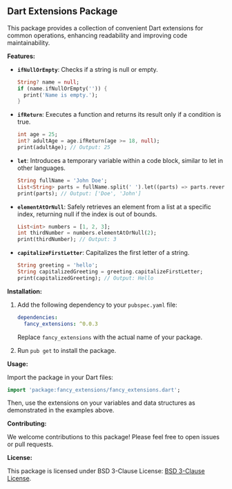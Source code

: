 ## Dart Extensions Package

This package provides a collection of convenient Dart extensions for common operations, enhancing readability and improving code maintainability.

**Features:**

* **`ifNullOrEmpty`**: Checks if a string is null or empty.
  ```dart
  String? name = null;
  if (name.ifNullOrEmpty('')) {
    print('Name is empty.');
  }
  ```
* **`ifReturn`**: Executes a function and returns its result only if a condition is true.
  ```dart
  int age = 25;
  int? adultAge = age.ifReturn(age >= 18, null);
  print(adultAge); // Output: 25
  ```
* **`let`**: Introduces a temporary variable within a code block, similar to let in other languages.
  ```dart
  String fullName = 'John Doe';
  List<String> parts = fullName.split(' ').let((parts) => parts.reversed.toList());
  print(parts); // Output: ['Doe', 'John']
  ```
* **`elementAtOrNull`**: Safely retrieves an element from a list at a specific index, returning null if the index is out of bounds.
  ```dart
  List<int> numbers = [1, 2, 3];
  int thirdNumber = numbers.elementAtOrNull(2);
  print(thirdNumber); // Output: 3
  ```
* **`capitalizeFirstLetter`**: Capitalizes the first letter of a string.
  ```dart
  String greeting = 'hello';
  String capitalizedGreeting = greeting.capitalizeFirstLetter;
  print(capitalizedGreeting); // Output: Hello
  ```

**Installation:**

1. Add the following dependency to your `pubspec.yaml` file:

   ```yaml
   dependencies:
     fancy_extensions: ^0.0.3
   ```

   Replace `fancy_extensions` with the actual name of your package.

2. Run `pub get` to install the package.

**Usage:**

Import the package in your Dart files:

```dart
import 'package:fancy_extensions/fancy_extensions.dart';
```

Then, use the extensions on your variables and data structures as demonstrated in the examples above.

**Contributing:**

We welcome contributions to this package! Please feel free to open issues or pull requests.

**License:**

This package is licensed under BSD 3-Clause License: [BSD 3-Clause License](https://github.com/Abdurahmon727/fancy_extensions?tab=BSD-3-Clause-1-ov-file#readme).
